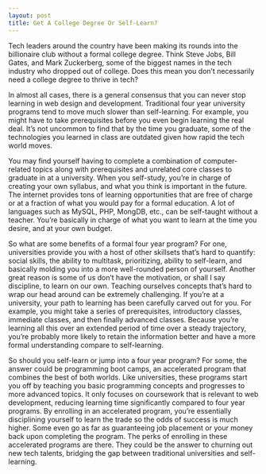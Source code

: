 ```yaml
---
layout: post
title: Get A College Degree Or Self-Learn?
---
```



Tech leaders around the country have been making its rounds into the billionaire club without a formal college degree. Think Steve Jobs, Bill Gates, and Mark Zuckerberg, some of the biggest names in the tech industry who dropped out of college. Does this mean you don’t necessarily need a college degree to thrive in tech? 

In almost all cases, there is a general consensus that you can never stop learning in web design and development. Traditional four year university programs tend to move much slower than self-learning. For example, you might have to take prerequisites before you even begin learning the real deal. It’s not uncommon to find that by the time you graduate, some of the technologies you learned in class are outdated given how rapid the tech world moves.

You may find yourself having to complete a combination of computer-related topics along with prerequisites and unrelated core classes to graduate in at a university. When you self-study, you’re in charge of creating your own syllabus, and what you think is important in the future. The internet provides tons of learning opportunities that are free of charge or at a fraction of what you would pay for a formal education. A lot of languages such as MySQL, PHP, MongDB, etc., can be self-taught without a teacher. You’re basically in charge of what you want to learn at the time you desire, and at your own budget.

So what are some benefits of a formal four year program? For one, universities provide you with a host of other skillsets that’s hard to quantify: social skills, the ability to multitask, prioritizing, ability to self-learn, and basically molding you into a more well-rounded person of yourself. Another great reason is some of us don’t have the motivation, or shall I say discipline, to learn on our own. Teaching ourselves concepts that’s hard to wrap our head around can be extremely challenging. If you’re at a university, your path to learning has been carefully carved out for you. For example, you might take a series of prerequisites, introductory classes, immediate classes, and then finally advanced classes. Because you’re learning all this over an extended period of time over a steady trajectory, you’re probably more likely to retain the information better and have a more formal understanding compare to self-learning.

So should you self-learn or jump into a four year program? For some, the answer could be programming boot camps, an accelerated program that combines the best of both worlds. Like universities, these programs start you off by teaching you basic programming concepts and progresses to more advanced topics. It only focuses on coursework that is relevant to web development, reducing learning time significantly compared to four year programs. By enrolling in an accelerated program, you’re essentially disciplining yourself to learn the trade so the odds of success is much higher. Some even go as far as guaranteeing job placement or your money back upon completing the program. The perks of enrolling in these accelerated programs are there. They could be the answer to churning out new tech talents, bridging the gap between traditional universities and self-learning.  
